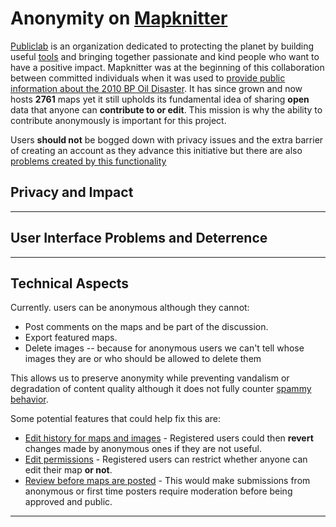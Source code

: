 # Anonymity on [Mapknitter](https://mapknitter.org)

[Publiclab](https://publiclab.org) is an organization dedicated to protecting the planet by building useful [tools](https://github.com/publiclab) and bringing together passionate and kind people who want to have a positive impact. Mapknitter was at the beginning of this collaboration between committed individuals when it was used to [provide public information about the 2010 BP Oil Disaster](https://publiclab.org/wiki/stories). It has since grown and now hosts **2761** maps yet it still upholds its fundamental idea of sharing **open** data that anyone can **contribute to or edit**. This mission is why the ability to contribute anonymously is important for this project. 

Users **should not** be bogged down with privacy issues and the extra barrier of creating an account as they advance this initiative but there are also [problems created by this functionality](https://github.com/publiclab/mapknitter/issues/1029)

## Privacy and Impact

---

## User Interface Problems and Deterrence

---

## Technical Aspects

Currently. users can be anonymous although they cannot:

- Post comments on the maps and be part of the discussion.
- Export featured maps.
- Delete images -- because for anonymous users we can't tell whose images they are or who should be allowed to delete  them

This allows us to preserve anonymity while preventing vandalism or degradation of content quality although it does not fully counter [spammy behavior](https://github.com/publiclab/mapknitter/issues/246). 

Some potential features that could help fix this are:

- [Edit history for maps and images](https://github.com/publiclab/mapknitter/issues/463#issuecomment-478184881) - Registered users could then **revert** changes made by anonymous ones if they are not useful.
- [Edit permissions](https://github.com/publiclab/mapknitter/issues/84#issuecomment-510123139) - Registered users can restrict whether anyone can edit their map **or not**.
- [Review before maps are posted](https://github.com/publiclab/mapknitter/issues/1029) - This would make submissions from anonymous or first time posters require moderation before being approved and public.

---
